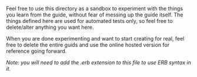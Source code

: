 <!--directory_fragment { "author": "You", "name": "Sandbox", "parent_id": "content/sandbox/foo" } -->
<!--use_layout:_custom_layout.html.erb-->

Feel free to use this directory as a sandbox to experiment with the things you learn from the guide, without fear of messing up the guide itself. The things defined here are used for automated tests only, so feel free to  delete/alter anything you want here.

When you are done experimenting and want to start creating for real, feel free to delete the entire guids and use the online hosted version for reference going forward.

*Note: you will need to add the .erb extension to this file to use ERB syntax in it.*

<!--model { "id": 1, "type": "markdown_record/tests/child_model", "model_id": 1, "string_field": "hey", "int_field": 100, "float_field": 95.5, "bool_field": true, "date_field": "03/13/2023", "maybe_field": null, "hash_field": {} }-->

<!--model { "id": 2, "type": "markdown_record/tests/child_model", "model_id": 1, "string_field": "asdf", "int_field": 333, "float_field": 10.5, "bool_field": false, "date_field": "01/01/2000", "maybe_field": 7, "hash_field": {} }-->

<!--model { "id": 3, "type": "markdown_record/tests/child_model", "model_id": 2, "string_field": "qwert", "int_field": 42, "float_field": 1776, "bool_field": true, "date_field": "09/11/2001", "maybe_field": null, "hash_field": { "some_data": { "some_field": 555 }}  }-->

<!--model { "id": 4, "type": "markdown_record/tests/child_model", "model_id": 2, "string_field": "ho", "int_field": 42, "float_field": 99.9, "bool_field": false, "date_field": "12/25/2020", "maybe_field": 50, "hash_field": { "some_data": { "some_field": 999 }}  }-->

<!--model { "id": 1, "type": "markdown_record/tests/other_child_model", "model_id": 2, "string_field": "ho", "int_field": 42, "float_field": 99.9, "bool_field": false, "date_field": "12/25/2020", "maybe_field": 50, "hash_field": { "some_data": { "some_field": 999 }}  }-->